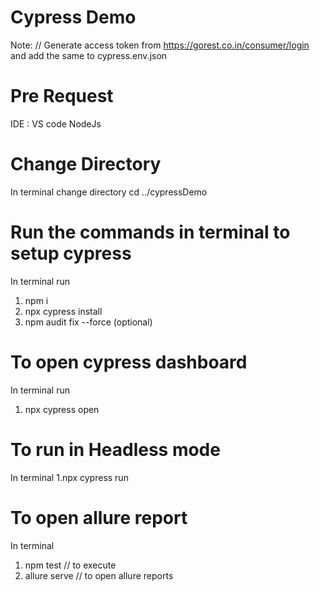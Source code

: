 # Cypress Demo

Note:  // Generate access token from https://gorest.co.in/consumer/login and add the same to cypress.env.json
# Pre Request

IDE : VS code
NodeJs


# Change Directory

In terminal change directory
cd ../cypressDemo


# Run the commands in terminal to setup cypress

In terminal run
1. npm i
2. npx cypress install
3. npm audit fix --force (optional)


# To open cypress dashboard

In terminal run
1. npx cypress open


# To run in Headless mode

In terminal
1.npx cypress run

# To open allure report
 In terminal
 
  1. npm test // to execute
 2. allure serve // to open allure reports


